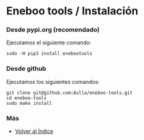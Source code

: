 # Eneboo tools / Instalación

### Desde pypi.org (recomendado)

Ejecutamos el siguiente comando:

```console
sudo -H pip3 install enebootools
```

### Desde github

Ejecutamos los siguientes comandos:

```console
git clone git@github.com:Aulla/eneboo-tools.git
cd eneboo-tools
sudo make install
```

### Más

- [Volver al Índice](./index.md)
